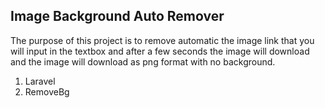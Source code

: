 ## Image Background Auto Remover

The purpose of this project is to remove automatic the image link that you will input in the textbox and after a few seconds the image will download and the image will download as png format with no background.

1. Laravel
2. RemoveBg
